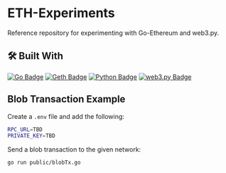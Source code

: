 # ETH-Experiments

Reference repository for experimenting with Go-Ethereum and web3.py.

## 🛠 Built With

[![Go Badge](https://img.shields.io/badge/Go-00ADD8?logo=go&logoColor=fff&style=for-the-badge)](https://go.dev/)
[![Geth Badge](https://img.shields.io/badge/Geth-3C3C3D?logo=ethereum&logoColor=fff&style=for-the-badge)](https://geth.ethereum.org/)
[![Python Badge](https://img.shields.io/badge/Python-3776AB?logo=python&logoColor=fff&style=for-the-badge)](https://www.python.org/)
[![web3.py Badge](https://img.shields.io/badge/web3.py-3C3C3D?logo=ethereum&logoColor=fff&style=for-the-badge)](https://web3py.readthedocs.io/en/stable/)

## Blob Transaction Example

Create a `.env` file and add the following:

```sh
RPC_URL=TBD
PRIVATE_KEY=TBD
```

Send a blob transaction to the given network:

```sh
go run public/blobTx.go
```
